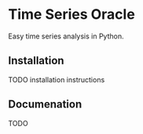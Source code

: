 # Time Series Oracle

Easy time series analysis in Python.

## Installation

TODO installation instructions

## Documenation

TODO
